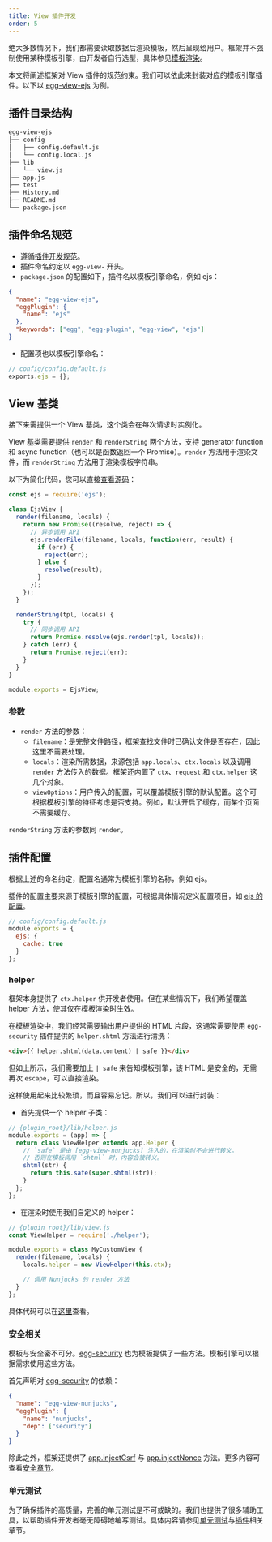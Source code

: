 ```yaml
---
title: View 插件开发
order: 5
---
```


绝大多数情况下，我们都需要读取数据后渲染模板，然后呈现给用户。框架并不强制使用某种模板引擎，由开发者自行选型，具体参见[模板渲染](../core/view.md)。

本文将阐述框架对 View 插件的规范约束。我们可以依此来封装对应的模板引擎插件。以下以 [egg-view-ejs](https://github.com/eggjs/egg-view-ejs) 为例。

## 插件目录结构
```bash
egg-view-ejs
├── config
│   ├── config.default.js
│   └── config.local.js
├── lib
│   └── view.js
├── app.js
├── test
├── History.md
├── README.md
└── package.json
```

## 插件命名规范

- 遵循[插件开发规范](./plugin.md)。
- 插件命名约定以 `egg-view-` 开头。
- `package.json` 的配置如下，插件名以模板引擎命名，例如 ejs：

```json
{
  "name": "egg-view-ejs",
  "eggPlugin": {
    "name": "ejs"
  },
  "keywords": ["egg", "egg-plugin", "egg-view", "ejs"]
}
```

- 配置项也以模板引擎命名：

```js
// config/config.default.js
exports.ejs = {};
```

## View 基类

接下来需提供一个 View 基类，这个类会在每次请求时实例化。

View 基类需要提供 `render` 和 `renderString` 两个方法，支持 generator function 和 async function（也可以是函数返回一个 Promise）。`render` 方法用于渲染文件，而 `renderString` 方法用于渲染模板字符串。

以下为简化代码，您可以直接[查看源码](https://github.com/eggjs/egg-view-ejs/blob/master/lib/view.js)：

```js
const ejs = require('ejs');

class EjsView {
  render(filename, locals) {
    return new Promise((resolve, reject) => {
      // 异步调用 API
      ejs.renderFile(filename, locals, function(err, result) {
        if (err) {
          reject(err);
        } else {
          resolve(result);
        }
      });
    });
  }

  renderString(tpl, locals) {
    try {
      // 同步调用 API
      return Promise.resolve(ejs.render(tpl, locals));
    } catch (err) {
      return Promise.reject(err);
    }
  }
}

module.exports = EjsView;
```

### 参数

- `render` 方法的参数：
  - `filename`：是完整文件路径，框架查找文件时已确认文件是否存在，因此这里不需要处理。
  - `locals`：渲染所需数据，来源包括 `app.locals`、`ctx.locals` 以及调用 `render` 方法传入的数据。框架还内置了 `ctx`、`request` 和 `ctx.helper` 这几个对象。
  - `viewOptions`：用户传入的配置，可以覆盖模板引擎的默认配置。这个可根据模板引擎的特征考虑是否支持。例如，默认开启了缓存，而某个页面不需要缓存。

`renderString` 方法的参数同 `render`。
## 插件配置

根据上述的命名约定，配置名通常为模板引擎的名称，例如 ejs。

插件的配置主要来源于模板引擎的配置，可根据具体情况定义配置项目，如 [ejs 的配置](https://github.com/mde/ejs#options)。

```js
// config/config.default.js
module.exports = {
  ejs: {
    cache: true
  }
};
```

### helper

框架本身提供了 `ctx.helper` 供开发者使用。但在某些情况下，我们希望覆盖 helper 方法，使其仅在模板渲染时生效。

在模板渲染中，我们经常需要输出用户提供的 HTML 片段，这通常需要使用 `egg-security` 插件提供的 `helper.shtml` 方法进行清洗：

```html
<div>{{ helper.shtml(data.content) | safe }}</div>
```

但如上所示，我们需要加上 `| safe` 来告知模板引擎，该 HTML 是安全的，无需再次 `escape`，可以直接渲染。

这样使用起来比较繁琐，而且容易忘记。所以，我们可以进行封装：

- 首先提供一个 helper 子类：

```js
// {plugin_root}/lib/helper.js
module.exports = (app) => {
  return class ViewHelper extends app.Helper {
    // `safe` 是由 [egg-view-nunjucks] 注入的，在渲染时不会进行转义。
    // 否则在模板调用 `shtml` 时，内容会被转义。
    shtml(str) {
      return this.safe(super.shtml(str));
    }
  };
};
```

- 在渲染时使用我们自定义的 helper：

```js
// {plugin_root}/lib/view.js
const ViewHelper = require('./helper');

module.exports = class MyCustomView {
  render(filename, locals) {
    locals.helper = new ViewHelper(this.ctx);

    // 调用 Nunjucks 的 render 方法
  }
};
```

具体代码可以在[这里](https://github.com/eggjs/egg-view-nunjucks/blob/2ee5ee992cfd95bc0bb5b822fbd72a6778edb118/lib/view.js#L11)查看。

### 安全相关

模板与安全密不可分。[egg-security] 也为模板提供了一些方法。模板引擎可以根据需求使用这些方法。

首先声明对 [egg-security] 的依赖：

```json
{
  "name": "egg-view-nunjucks",
  "eggPlugin": {
    "name": "nunjucks",
    "dep": ["security"]
  }
}
```

除此之外，框架还提供了 [app.injectCsrf](../core/security.md#appinjectcsrfstr) 与 [app.injectNonce](../core/security.md#appinjectnoncestr) 方法。更多内容可查看[安全章节](../core/security.md)。

### 单元测试

为了确保插件的高质量，完善的单元测试是不可或缺的。我们也提供了很多辅助工具，以帮助插件开发者毫无障碍地编写测试。具体内容请参见[单元测试](../core/unittest.md)与[插件](./plugin.md)相关章节。

[egg-security]: https://github.com/eggjs/egg-security
[egg-view-nunjucks]: https://github.com/eggjs/egg-view-nunjucks
[egg-view-ejs]: https://github.com/eggjs/egg-view-ejs
